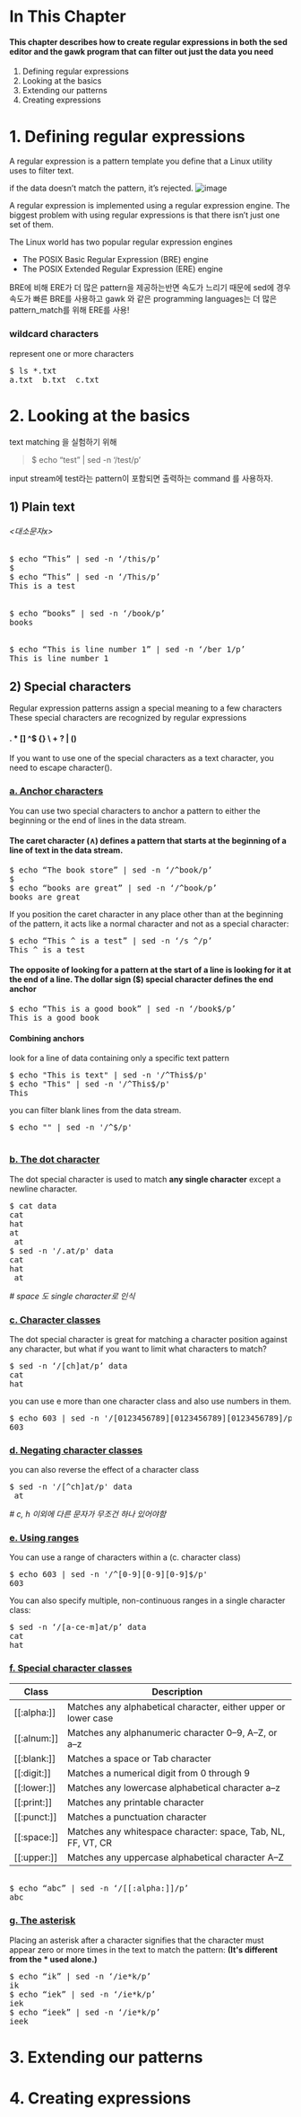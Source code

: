# In This Chapter
#### This chapter describes how to create regular expressions in both the sed editor and the gawk program that can filter out just the data you need

1. Defining regular expressions
2. Looking at the basics
3. Extending our patterns
4. Creating expressions


# 1. Defining regular expressions
A regular expression is a pattern template you define that a Linux utility uses to filter text.


if the data doesn’t match the pattern, it’s rejected.
![image](https://user-images.githubusercontent.com/78835559/112401314-96fb9380-8d4d-11eb-9c40-dacca0d9fb3f.png)


A regular expression is implemented using a regular expression engine.
The biggest problem with using regular expressions is that there isn’t just one set of them.

The Linux world has two popular regular expression engines

+ The POSIX Basic Regular Expression (BRE) engine
+ The POSIX Extended Regular Expression (ERE) engine

BRE에 비해 ERE가 더 많은 pattern을 제공하는반면 속도가 느리기 때문에
sed에 경우 속도가 빠른 BRE를 사용하고 gawk 와 같은 programming languages는 더 많은 pattern_match를 위해 ERE를 사용!


### wildcard characters
represent one or more characters 
<pre>
$ ls *.txt
a.txt  b.txt  c.txt
</pre>

# 2. Looking at the basics


text matching 을 실험하기 위해 
> $ echo “test” | sed -n ‘/test/p’ 

input stream에 test라는 pattern이 포함되면 출력하는 command 를 사용하자. 

## 1) Plain text

###### <대소문자x>

<pre>
$ echo “This” | sed -n ‘/this/p’
$
$ echo “This” | sed -n ‘/This/p’
This is a test
</pre>


###### <matching text anywhere in the data stream>


<pre>
$ echo “books” | sed -n ‘/book/p’
books
</pre>


###### <You can include spaces>
  
  
<pre>
$ echo “This is line number 1” | sed -n ‘/ber 1/p’
This is line number 1
</pre>




## 2) Special characters

Regular expression patterns assign a special meaning to a few characters
These special characters are recognized by regular expressions
#### .  *  []  ^$  {}  \  +  ?  |  ()

If you want to use one of the special characters as a text character, you need to escape character(\).

### [a. Anchor characters]()
You can use two special characters to anchor a pattern to either the beginning or the end of lines in the data stream.

#### The caret character (∧) defines a pattern that starts at the beginning of a line of text in the data stream.

<pre>
$ echo “The book store” | sed -n ‘/^book/p’
$
$ echo “books are great” | sed -n ‘/^book/p’
books are great
</pre>

If you position the caret character in any place other than at the beginning of the pattern, it
acts like a normal character and not as a special character:
<pre>
$ echo “This ^ is a test” | sed -n ‘/s ^/p’
This ^ is a test
</pre>

#### The opposite of looking for a pattern at the start of a line is looking for it at the end of a line. The dollar sign ($) special character defines the end anchor

<pre>
$ echo “This is a good book” | sed -n ‘/book$/p’
This is a good book
</pre>

#### Combining anchors
look for a line of data containing only a specific text pattern

<pre>
$ echo "This is text" | sed -n '/^This$/p'
$ echo "This" | sed -n '/^This$/p'
This
</pre>

you can filter blank lines from the data stream.

<pre>
$ echo "" | sed -n '/^$/p'

</pre>



### [b. The dot character]()

The dot special character is used to match **any single character** except a newline character.
<pre>
$ cat data
cat
hat
at
 at
$ sed -n '/.at/p' data
cat
hat
 at
</pre>
*# space 도 single character로 인식*


### [c. Character classes]()
The dot special character is great for matching a character position against any character,
but what if you want to limit what characters to match?

<pre>
$ sed -n ‘/[ch]at/p’ data
cat
hat
</pre>


you can use e more than one character class and also use numbers in them.
<pre>
$ echo 603 | sed -n '/[0123456789][0123456789][0123456789]/p'
603
</pre>


### [d. Negating character classes]()

you can also reverse the effect of a character class
<pre>
$ sed -n '/[^ch]at/p' data
 at
</pre>
*# c, h 이외에 다른 문자가 무조건 하나 있어야함*

### [e. Using ranges]()
You can use a range of characters within a (c. character class)
<pre>
$ echo 603 | sed -n '/^[0-9][0-9][0-9]$/p'
603
</pre>

You can also specify multiple, non-continuous ranges in a single character class:
<pre>
$ sed -n ‘/[a-ce-m]at/p’ data
cat
hat
</pre>

### [f. Special character classes]()

|Class| Description|
|-|-|
|[[:alpha:]] |Matches any alphabetical character, either upper or lower case|
|[[:alnum:]]| Matches any alphanumeric character 0–9, A–Z, or a–z|
|[[:blank:]]| Matches a space or Tab character|
|[[:digit:]]| Matches a numerical digit from 0 through 9|
|[[:lower:]]| Matches any lowercase alphabetical character a–z|
|[[:print:]]| Matches any printable character|
|[[:punct:]]| Matches a punctuation character|
|[[:space:]]| Matches any whitespace character: space, Tab, NL, FF, VT, CR|
|[[:upper:]]| Matches any uppercase alphabetical character A–Z|

###### <example>
<pre>
$ echo “abc” | sed -n ‘/[[:alpha:]]/p’
abc
</pre>
  




### [g. The asterisk]()

Placing an asterisk after a character signifies that the character must appear zero or more
times in the text to match the pattern: **(It's different from the * used alone.)**
<pre>
$ echo “ik” | sed -n ‘/ie*k/p’
ik
$ echo “iek” | sed -n ‘/ie*k/p’
iek
$ echo “ieek” | sed -n ‘/ie*k/p’
ieek
</pre>







# 3. Extending our patterns

# 4. Creating expressions

